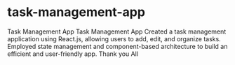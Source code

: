 # task-management-app
Task Management App Task Management App Created a task management application using React.js, allowing users to add, edit, and organize tasks. Employed state management and component-based architecture to build an efficient and user-friendly app.
Thank you All
